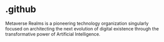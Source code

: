 # .github
Metaverse Realms is a pioneering technology organization singularly focused on architecting the next evolution of digital existence through the transformative power of Artificial Intelligence.
